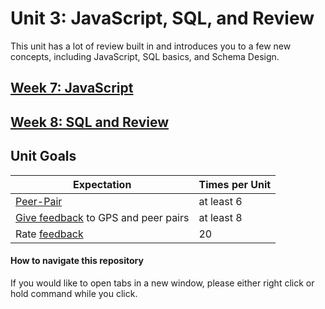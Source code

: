 # Unit 3: JavaScript, SQL, and Review

This unit has a lot of review built in and introduces you to a few new concepts, including JavaScript, SQL basics, and Schema Design.

## [Week 7: JavaScript](week-7/README.md)
## [Week 8: SQL and Review](week-8/README.md)
<!-- ## [Week 9: Review](week-9/README.md) -->

## Unit Goals

Expectation | Times per Unit |
------------|----------|
[Peer-Pair](https://github.com/Devbootcamp/phase-0-handbook/blob/master/peer-pairing-sessions.md) | at least 6
[Give feedback](https://socrates.devbootcamp.com/feedback/new) to GPS and peer pairs | at least 8
Rate [feedback](https://socrates.devbootcamp.com/feedback) | 20

#### How to navigate this repository
If you would like to open tabs in a new window, please either right click or hold command while you click.

